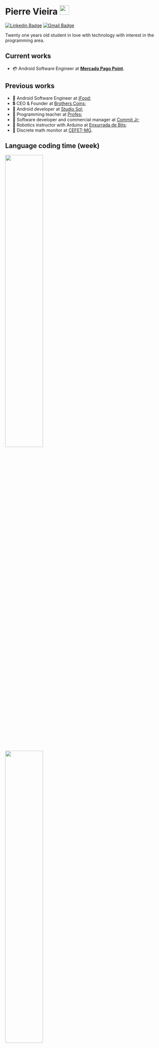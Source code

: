 # Pierre Vieira <img src="https://raw.githubusercontent.com/iampavangandhi/iampavangandhi/master/gifs/Hi.gif" width="30px" height="30px">

[![Linkedin Badge](https://img.shields.io/badge/-LinkedIn-blue?style=flat-square&logo=Linkedin&logoColor=white&link=https://www.linkedin.com/in/pierre-vieira/)](https://www.linkedin.com/in/pierre-vieira/)
[![Gmail Badge](http://img.shields.io/badge/-Whatsapp-green?style=flat-square&logo=Whatsapp&logoColor=white&link=https://api.whatsapp.com/send?1=pt_BR&phone=5531998005262)](https://api.whatsapp.com/send?1=pt_BR&phone=5531998005262)

Twenty one years old student in love with technology with interest in the programming area.

## Current works
* 💳 Android Software Engineer at **[Mercado Pago Point](https://www.mercadopago.com.br/point)**.

## Previous works
* 🍗 Android Software Engineer at [iFood](https://www.ifood.com.br/);
* 💲  CEO & Founder at [Brothers Coins](https://brotherscoins.com/);
* 🎸 Android developer at [Studio Sol](https://www.studiosol.com.br/);
* 📖 Programming teacher at [Profes](https://profes.com.br/inicio);
* 🦜 Software developer and commercial manager at [Commit Jr](https://commitjr.com/);
* 🤖 Robotics instructor with Arduino at [Enxurrada de Bits](http://www.enxurradadebits.cefetmg.br/);
* 🧮 Discrete math monitor at [CEFET-MG](https://www.cefetmg.br/).

## Language coding time (week)
<p>
  <img src="https://github-readme-stats.vercel.app/api/wakatime?username=PierreVieira&theme=dark" height="49%" width="49%" />&nbsp;&nbsp;
  <img src="https://wakatime.com/share/@PierreVieira/9bebc1cb-b556-4ea6-97c8-8a96d55911ea.svg" height="49%" width="49%"/>
</p>

